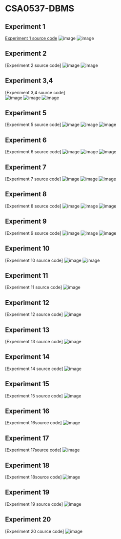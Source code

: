 # CSA0537-DBMS
## Experiment 1
[Experiment 1  source code](https://github.com/Towhid5404/CSA0537-DBMS/blob/main/exp-1)
![image](https://user-images.githubusercontent.com/113330878/211754213-a09d9ee7-429e-478a-af3c-4e89738fa732.png)
![image](https://user-images.githubusercontent.com/113330878/211859485-87bcc8e2-054b-442c-bbb8-d9c1cb54ca71.png)
## Experiment 2
[Experiment 2  source code]
![image](https://user-images.githubusercontent.com/113330878/211861147-778729ca-fe27-4d21-9317-23fae4e273ad.png)
![image](https://user-images.githubusercontent.com/113330878/211861499-8414a671-3d84-46e3-bb1a-b031264f1687.png)
## Experiment 3,4
[Experiment 3,4  source code]   
![image](https://user-images.githubusercontent.com/113330878/211865423-0b17f7e3-986d-4689-a4d7-9e742b5ccd79.png)
![image](https://user-images.githubusercontent.com/113330878/211865767-d58900e6-5bfe-4516-863a-a697f59143d5.png)
![image](https://user-images.githubusercontent.com/113330878/211865893-7c02b8c2-1f95-4435-b4fa-1b66b38d2e8b.png)
## Experiment 5
[Experiment 5  source code] 
![image](https://user-images.githubusercontent.com/113330878/211866188-8b0cd8da-712b-401b-8b7f-028caf027706.png)
![image](https://user-images.githubusercontent.com/113330878/211866303-d8e265cc-9ae8-4284-a053-898d3872b231.png)
![image](https://user-images.githubusercontent.com/113330878/211866393-9f39f49d-1589-452a-a684-6b8f021d8a35.png)
## Experiment 6
[Experiment 6 source code] 
![image](https://user-images.githubusercontent.com/113330878/211866811-381d4bb0-4223-4f72-b77e-0f19d5409c64.png)
![image](https://user-images.githubusercontent.com/113330878/211866862-36f9aa4d-e334-4853-88f7-7482c06f760d.png)
![image](https://user-images.githubusercontent.com/113330878/211866954-6180e677-c311-4bf5-b650-357320175b6f.png)
## Experiment 7
[Experiment 7 source code] 
![image](https://user-images.githubusercontent.com/113330878/211867144-282fb9c1-1ef0-43e2-906b-40bb361db538.png)
![image](https://user-images.githubusercontent.com/113330878/211867213-90632901-a721-4693-9a75-41e69ca66697.png)
![image](https://user-images.githubusercontent.com/113330878/211867286-8bf65e47-9cf7-46be-855c-f5f0afd2d3f1.png)
## Experiment 8
[Experiment 8 source code] 
![image](https://user-images.githubusercontent.com/113330878/211867402-93519657-138d-4462-a4f9-c926275b3f2e.png)
![image](https://user-images.githubusercontent.com/113330878/211867517-3388ced8-8c27-4af7-84bc-af2de4c809d6.png)
![image](https://user-images.githubusercontent.com/113330878/211867597-6696513b-fe5f-43d9-8d5c-dede0f638ae9.png)
## Experiment 9
[Experiment 9 source code] 
![image](https://user-images.githubusercontent.com/113330878/211867740-f1129476-4a41-45f0-9ad5-8e73bfe181fc.png)
![image](https://user-images.githubusercontent.com/113330878/211867835-3cd751ea-c3a0-4201-9645-c3c271d11935.png)
![image](https://user-images.githubusercontent.com/113330878/211867890-8d02978b-fccc-423b-b0c6-54a4f3d14dc2.png)
## Experiment 10
[Experiment 10 source code] 
![image](https://user-images.githubusercontent.com/113330878/211868225-76d4787c-805c-4dc5-a098-d2546e2d4e48.png)
![image](https://user-images.githubusercontent.com/113330878/211868336-0441992a-9d6c-42b7-8d91-de4675e3f1f5.png)
## Experiment 11
[Experiment 11 source code] 
![image](https://user-images.githubusercontent.com/113330878/211868500-9c986c0c-09b8-4948-b188-988f98059f10.png)
## Experiment 12
[Experiment 12 source code] 
![image](https://user-images.githubusercontent.com/113330878/211868713-c914d461-86e1-4eae-92da-8b441885fb1c.png)
## Experiment 13
[Experiment 13 source code] 
![image](https://user-images.githubusercontent.com/113330878/211868916-d623ec6e-9728-485f-a9a2-0208b6e60171.png)
## Experiment 14
[Experiment 14 source code] 
![image](https://user-images.githubusercontent.com/113330878/211869088-58f363d6-dd86-4fe9-a281-b9f290f9c892.png)
## Experiment 15
[Experiment 15 source code] 
![image](https://user-images.githubusercontent.com/113330878/211869493-397d7c28-60f0-4c87-93b0-cb5cc90de527.png)
## Experiment 16
[Experiment 16source code] 
![image](https://user-images.githubusercontent.com/113330878/211869549-4289f618-3af2-4a05-b7d5-890cf435e823.png)
## Experiment 17
[Experiment 17source code] 
![image](https://user-images.githubusercontent.com/113330878/211869611-52242ff1-a34d-45fc-91c3-7cf47d219d52.png)
## Experiment 18
[Experiment 18source code] 
![image](https://user-images.githubusercontent.com/113330878/211869694-419ffa8b-89b8-4414-bd0f-580930f536a2.png)
## Experiment 19
[Experiment 19 source code]
![image](https://user-images.githubusercontent.com/113330878/211870272-de109a5e-83c0-43cd-9218-aaf1efe1e1ac.png)
## Experiment 20
[Experiment 20  cource code]
![image](https://user-images.githubusercontent.com/113330878/211870889-12b783d5-ca7e-4db4-aeaa-795cbe28ff94.png)



























